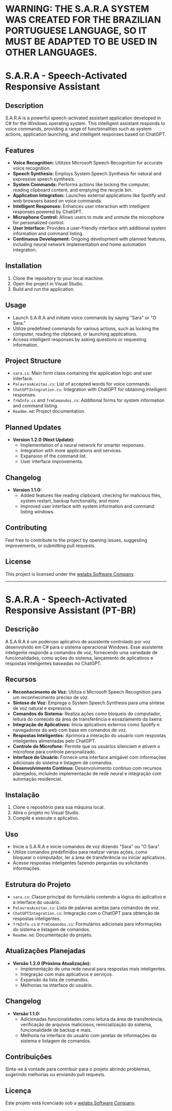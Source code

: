 # WARNING: THE S.A.R.A SYSTEM WAS CREATED FOR THE BRAZILIAN PORTUGUESE LANGUAGE, SO IT MUST BE ADAPTED TO BE USED IN OTHER LANGUAGES.


# S.A.R.A - Speech-Activated Responsive Assistant

## Description
S.A.R.A is a powerful speech-activated assistant application developed in C# for the Windows operating system. This intelligent assistant responds to voice commands, providing a range of functionalities such as system actions, application launching, and intelligent responses based on ChatGPT.

## Features
- **Voice Recognition:** Utilizes Microsoft Speech Recognition for accurate voice recognition.
- **Speech Synthesis:** Employs System.Speech.Synthesis for natural and expressive speech synthesis.
- **System Commands:** Performs actions like locking the computer, reading clipboard content, and emptying the recycle bin.
- **Application Integration:** Launches external applications like Spotify and web browsers based on voice commands.
- **Intelligent Responses:** Enhances user interaction with intelligent responses powered by ChatGPT.
- **Microphone Control:** Allows users to mute and unmute the microphone for personalized control.
- **User Interface:** Provides a user-friendly interface with additional system information and command listing.
- **Continuous Development:** Ongoing development with planned features, including neural network implementation and home automation integration.

## Installation
1. Clone the repository to your local machine.
2. Open the project in Visual Studio.
3. Build and run the application.

## Usage
- Launch S.A.R.A and initiate voice commands by saying "Sara" or "O Sara."
- Utilize predefined commands for various actions, such as locking the computer, reading the clipboard, or launching applications.
- Access intelligent responses by asking questions or requesting information.

## Project Structure
- `sara.cs`: Main form class containing the application logic and user interface.
- `PalavrasAceitas.cs`: List of accepted words for voice commands.
- `ChatGPTIntegration.cs`: Integration with ChatGPT for obtaining intelligent responses.
- `frmInfo.cs` and `frmComandos.cs`: Additional forms for system information and command listing.
- `Readme.md`: Project documentation.

## Planned Updates
- **Version 1.2.0 (Next Update):**
  - Implementation of a neural network for smarter responses.
  - Integration with more applications and services.
  - Expansion of the command list.
  - User interface improvements.

## Changelog
- **Version 1.1.0:**
  - Added features like reading clipboard, checking for malicious files, system restart, backup functionality, and more.
  - Improved user interface with system information and command listing windows.

## Contributing
Feel free to contribute to the project by opening issues, suggesting improvements, or submitting pull requests.

## License
This project is licensed under the [welabs Software Company](https://www.welabs.tech).

---

# S.A.R.A - Speech-Activated Responsive Assistant (PT-BR)

## Descrição
A S.A.R.A é um poderoso aplicativo de assistente controlado por voz desenvolvido em C# para o sistema operacional Windows. Esse assistente inteligente responde a comandos de voz, fornecendo uma variedade de funcionalidades, como ações do sistema, lançamento de aplicativos e respostas inteligentes baseadas no ChatGPT.

## Recursos
- **Reconhecimento de Voz:** Utiliza o Microsoft Speech Recognition para um reconhecimento preciso de voz.
- **Síntese de Voz:** Emprega o System.Speech.Synthesis para uma síntese de voz natural e expressiva.
- **Comandos do Sistema:** Realiza ações como bloqueio do computador, leitura do conteúdo da área de transferência e esvaziamento da lixeira.
- **Integração de Aplicativos:** Inicia aplicativos externos como Spotify e navegadores da web com base em comandos de voz.
- **Respostas Inteligentes:** Aprimora a interação do usuário com respostas inteligentes alimentadas pelo ChatGPT.
- **Controle do Microfone:** Permite que os usuários silenciem e ativem o microfone para controle personalizado.
- **Interface do Usuário:** Fornece uma interface amigável com informações adicionais do sistema e listagem de comandos.
- **Desenvolvimento Contínuo:** Desenvolvimento contínuo com recursos planejados, incluindo implementação de rede neural e integração com automação residencial.

## Instalação
1. Clone o repositório para sua máquina local.
2. Abra o projeto no Visual Studio.
3. Compile e execute o aplicativo.

## Uso
- Inicie a S.A.R.A e inicie comandos de voz dizendo "Sara" ou "O Sara".
- Utilize comandos predefinidos para realizar várias ações, como bloquear o computador, ler a área de transferência ou iniciar aplicativos.
- Acesse respostas inteligentes fazendo perguntas ou solicitando informações.

## Estrutura do Projeto
- `sara.cs`: Classe principal do formulário contendo a lógica do aplicativo e a interface do usuário.
- `PalavrasAceitas.cs`: Lista de palavras aceitas para comandos de voz.
- `ChatGPTIntegration.cs`: Integração com o ChatGPT para obtenção de respostas inteligentes.
- `frmInfo.cs` e `frmComandos.cs`: Formulários adicionais para informações do sistema e listagem de comandos.
- `Readme.md`: Documentação do projeto.

## Atualizações Planejadas
- **Versão 1.2.0 (Próxima Atualização):**
  - Implementação de uma rede neural para respostas mais inteligentes.
  - Integração com mais aplicativos e serviços.
  - Expansão da lista de comandos.
  - Melhorias na interface do usuário.

## Changelog
- **Versão 1.1.0:**
  - Adicionadas funcionalidades como leitura da área de transferência, verificação de arquivos maliciosos, reinicialização do sistema, funcionalidade de backup e mais.
  - Melhoria na interface do usuário com janelas de informações do sistema e listagem de comandos.

## Contribuições
Sinta-se à vontade para contribuir para o projeto abrindo problemas, sugerindo melhorias ou enviando pull requests.

## Licença
Este projeto está licenciado sob a [welabs Software Company](https://www.welabs.tech).

